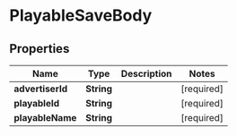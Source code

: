 # PlayableSaveBody

## Properties
Name | Type | Description | Notes
------------ | ------------- | ------------- | -------------
**advertiserId** | **String** |  |[required]  
**playableId** | **String** |  |[required]  
**playableName** | **String** |  |[required]  

